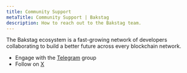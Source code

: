 ```yaml
---
title: Community Support
metaTitle: Community Support | Bakstag
description: How to reach out to the Bakstag team.
---
```


The Bakstag ecosystem is a fast-growing network of developers collaborating to build a better future across every blockchain network.

- Engage with the [Telegram][] group
- Follow on [X][]

[telegram]: https://t.me/+DmgZ6hqjajgwYWM6
[x]: https://x.com/BakstagFi